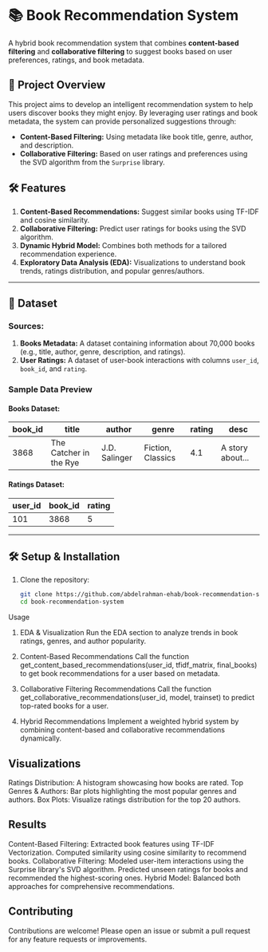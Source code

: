 # 📚 Book Recommendation System

A hybrid book recommendation system that combines **content-based filtering** and **collaborative filtering** to suggest books based on user preferences, ratings, and book metadata.

## 🎯 Project Overview

This project aims to develop an intelligent recommendation system to help users discover books they might enjoy. By leveraging user ratings and book metadata, the system can provide personalized suggestions through:
- **Content-Based Filtering:** Using metadata like book title, genre, author, and description.
- **Collaborative Filtering:** Based on user ratings and preferences using the SVD algorithm from the `Surprise` library.

## 🛠️ Features

1. **Content-Based Recommendations:** Suggest similar books using TF-IDF and cosine similarity.
2. **Collaborative Filtering:** Predict user ratings for books using the SVD algorithm.
3. **Dynamic Hybrid Model:** Combines both methods for a tailored recommendation experience.
4. **Exploratory Data Analysis (EDA):** Visualizations to understand book trends, ratings distribution, and popular genres/authors.

---

## 📂 Dataset

### Sources:
1. **Books Metadata:** A dataset containing information about 70,000 books (e.g., title, author, genre, description, and ratings).
2. **User Ratings:** A dataset of user-book interactions with columns `user_id`, `book_id`, and `rating`.

### Sample Data Preview
#### Books Dataset:
| book_id | title                 | author        | genre          | rating | desc            |
|---------|-----------------------|---------------|----------------|--------|-----------------|
| 3868    | The Catcher in the Rye | J.D. Salinger | Fiction, Classics | 4.1    | A story about...|

#### Ratings Dataset:
| user_id | book_id | rating |
|---------|---------|--------|
| 101     | 3868    | 5      |

---

## 🛠️ Setup & Installation

1. Clone the repository:
   ```bash
   git clone https://github.com/abdelrahman-ehab/book-recommendation-system.git
   cd book-recommendation-system
Usage
1. EDA & Visualization
Run the EDA section to analyze trends in book ratings, genres, and author popularity.

2. Content-Based Recommendations
Call the function get_content_based_recommendations(user_id, tfidf_matrix, final_books) to get book recommendations for a user based on metadata.

3. Collaborative Filtering Recommendations
Call the function get_collaborative_recommendations(user_id, model, trainset) to predict top-rated books for a user.

4. Hybrid Recommendations
Implement a weighted hybrid system by combining content-based and collaborative recommendations dynamically.

## Visualizations

Ratings Distribution: A histogram showcasing how books are rated.
Top Genres & Authors: Bar plots highlighting the most popular genres and authors.
Box Plots: Visualize ratings distribution for the top 20 authors.

## Results

Content-Based Filtering:
Extracted book features using TF-IDF Vectorization.
Computed similarity using cosine similarity to recommend books.
Collaborative Filtering:
Modeled user-item interactions using the Surprise library's SVD algorithm.
Predicted unseen ratings for books and recommended the highest-scoring ones.
Hybrid Model: Balanced both approaches for comprehensive recommendations.

## Contributing
Contributions are welcome! Please open an issue or submit a pull request for any feature requests or improvements.



